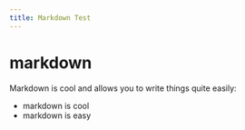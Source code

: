 ```yaml
---
title: Markdown Test
---
```


# markdown

Markdown is cool and allows you to write things quite easily:

- markdown is cool
- markdown is easy
